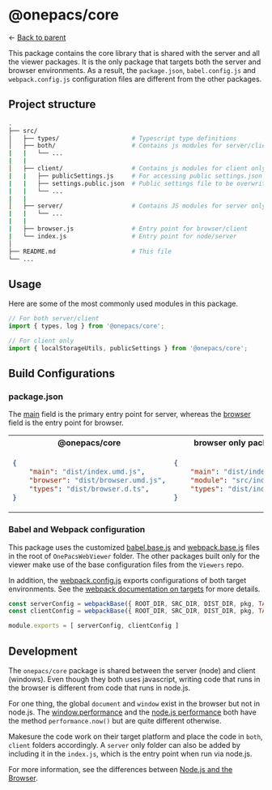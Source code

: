 # @onepacs/core

&leftarrow; [Back to parent](../README.md)

This package contains the core library that is shared with the server and all the viewer packages. It is the only package that targets both the server and browser environments. As a result, the `package.json`, `babel.config.js` and `webpack.config.js` configuration files are different from the other packages.

## Project structure

```bash
.
├── src/
│   ├── types/                    # Typescript type definitions
│   ├── both/                     # Contains js modules for server/client
|   |   └── ...
|   |
│   ├── client/                   # Contains js modules for client only
|   |   ├── publicSettings.js     # For accessing public settings.json
|   |   ├── settings.public.json  # Public settings file to be overwritten at built time
|   |   └── ...
|   |
│   ├── server/                   # Contains JS modules for server only
|   |   └── ...
|   |
|   ├── browser.js                # Entry point for browser/client
|   └── index.js                  # Entry point for node/server
│
├── README.md                     # This file
└── ...
```

## Usage

Here are some of the most commonly used modules in this package.
```js
// For both server/client
import { types, log } from '@onepacs/core';

// For client only
import { localStorageUtils, publicSettings } from '@onepacs/core';
```

## Build Configurations

### package.json

The [main](https://docs.npmjs.com/files/package.json#main) field is the primary entry point for server, whereas the [browser](https://docs.npmjs.com/files/package.json#browser) field is the entry point for browser.

<table>
<tr>
    <th> @onepacs/core </th>
    <th> browser only packages </th>
</tr>
<tr><td>

```json
{
    "main": "dist/index.umd.js",
    "browser": "dist/browser.umd.js",
    "types": "dist/browser.d.ts",
}
```

</td>
<td>

```json
{
    "main": "dist/index.umd.js",
    "module": "src/index.js",
    "types": "dist/index.d.ts",
}
```

</td></tr>
</table>

### Babel and Webpack configuration

This package uses the customized [babel.base.js](../../babel.base.js) and [webpack.base.js](../../webpack.base.js) files in the root of `OnePacsWebViewer` folder. The other packages built only for the viewer make use of the base configuration files from the `Viewers` repo.

In addition, the [webpack.config.js](./webpack.config.js) exports configurations of both target environments. See the [webpack documentation on targets](https://webpack.js.org/concepts/targets/) for more details.

```js
const serverConfig = webpackBase({ ROOT_DIR, SRC_DIR, DIST_DIR, pkg, TARGET: 'node' });
const clientConfig = webpackBase({ ROOT_DIR, SRC_DIR, DIST_DIR, pkg, TARGET: 'web' });

module.exports = [ serverConfig, clientConfig ]
```

## Development

The `onepacs/core` package is shared between the server (node) and client (windows). Even though they both uses javascript, writing code that runs in the browser is different from code that runs in node.js.

For one thing, the global `document` and `window` exist in the browser but not in node.js.  The [window.performance](https://developer.mozilla.org/en-US/docs/Web/API/Window/performance) and the [node.js performance](https://nodejs.org/api/perf_hooks.html) both have the method `performance.now()` but are quite different otherwise.

Makesure the code work on their target platform and place the code in `both`, `client` folders accordingly. A `server` only folder can also be added by including it in the `index.js`, which is the entry point when run via node.js.

For more information, see the differences between [Node.js and the Browser](https://nodejs.dev/learn/differences-between-nodejs-and-the-browser).

